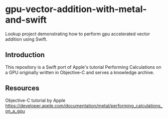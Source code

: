 # gpu-vector-addition-with-metal-and-swift
Lookup project demonstrating how to perform gpu accelerated vector addition using Swift.

## Introduction
This repository is a Swift port of Apple's tutorial Performing Calculations on a GPU originally written in Objective-C and serves a knowledge archive.

## Resources

Objective-C tutorial by Apple  
https://developer.apple.com/documentation/metal/performing_calculations_on_a_gpu

